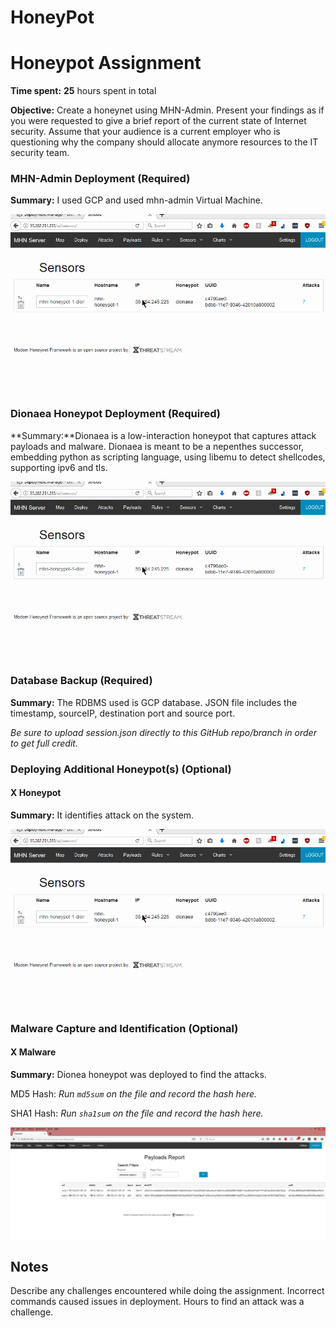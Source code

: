 # HoneyPot
# Honeypot Assignment

**Time spent:** **25** hours spent in total

**Objective:** Create a honeynet using MHN-Admin. Present your findings as if you were requested to give a brief report of the current state of Internet security. Assume that your audience is a current employer who is questioning why the company should allocate anymore resources to the IT security team.

### MHN-Admin Deployment (Required)

**Summary:** I used GCP and used mhn-admin Virtual Machine. 

<img src="Honeypot.gif">

### Dionaea Honeypot Deployment (Required)

**Summary:**Dionaea is a low-interaction honeypot that captures attack payloads and malware. Dionaea is meant to be a nepenthes successor, embedding python as scripting language, using libemu to detect shellcodes, supporting ipv6 and tls.


<img src="Honeypot.gif">

### Database Backup (Required) 

**Summary:** The RDBMS used is GCP database.  JSON file includes the timestamp, sourceIP, destination port and source port.

*Be sure to upload session.json directly to this GitHub repo/branch in order to get full credit.*

### Deploying Additional Honeypot(s) (Optional)

#### X Honeypot

**Summary:** It identifies attack on the system.

<img src="Honeypot.gif">

### Malware Capture and Identification (Optional)

#### X Malware

**Summary:** Dionea honeypot was deployed to find the attacks. 

MD5 Hash: *Run `md5sum` on the file and record the hash here.*

SHA1 Hash: *Run `sha1sum` on the file and record the hash here.*

<img src="Capture.gif">

## Notes

Describe any challenges encountered while doing the assignment.
Incorrect commands caused issues in deployment. Hours to find an attack was a challenge.

